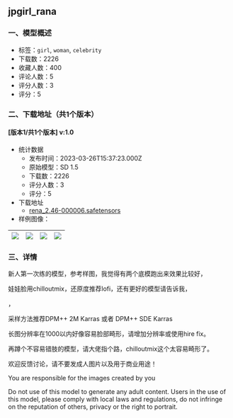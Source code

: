 ## jpgirl_rana
### 一、模型概述

- 标签：`girl`, `woman`, `celebrity`
- 下载数：2226
- 收藏人数：400
- 评论人数：5
- 评分人数：3
- 评分：5

### 二、下载地址（共1个版本）

#### [版本1/共1个版本] v:1.0

- 统计数据
  - 发布时间：2023-03-26T15:37:23.000Z
  - 原始模型：SD 1.5
  - 下载数：2226
  - 评分人数：3
  - 评分：5
- 下载地址
  - [rena_2.46-000006.safetensors](https://civitai.com/api/download/models/28014)
- 样例图像：

| <img src="https://image.civitai.com/xG1nkqKTMzGDvpLrqFT7WA/27126d15-5ba0-4bcb-49f8-180630d8dc00/width=450/314883.jpeg" /> | <img src="https://image.civitai.com/xG1nkqKTMzGDvpLrqFT7WA/9ecceb67-d1ee-44e9-7f42-15df5161ae00/width=450/315996.jpeg" /> | <img src="https://image.civitai.com/xG1nkqKTMzGDvpLrqFT7WA/70ab3e13-db7d-4b4f-dcd4-9e008c387f00/width=450/314886.jpeg" /> | <img src="https://image.civitai.com/xG1nkqKTMzGDvpLrqFT7WA/a72e5ca9-51a9-4b88-9dba-1a6782b5a500/width=450/314885.jpeg" /> |
| ---- | ---- | ---- | ---- |


### 三、详情
<p>新人第一次练的模型，参考样图，我觉得有两个底模跑出来效果比较好，</p><p></p><p>娃娃脸用chilloutmix，还原度推荐lofi，还有更好的模型请告诉我，</p><p>，</p><p>采样方法推荐DPM++ 2M Karras 或者 DPM++ SDE Karras</p><p></p><p>长图分辨率在1000以内好像容易脸部畸形，请增加分辨率或使用hire fix。</p><p></p><p>再蹲个不容易错肢的模型，请大佬指个路，chilloutmix这个太容易畸形了。</p><p></p><p>欢迎反馈讨论，请不要发成人图片以及用于商业用途！</p><p></p><p>You are responsible for the images created by you</p><p></p><p>Do not use of this model to generate any adult content. Users in the use of this model, please comply with local laws and regulations, do not infringe on the reputation of others, privacy or the right to portrait.</p>